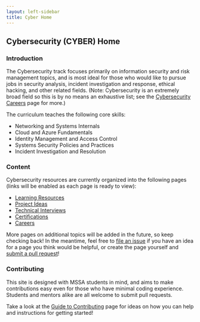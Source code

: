 ```yaml
---
layout: left-sidebar
title: Cyber Home
---
```


## Cybersecurity (CYBER) Home

### Introduction

The Cybersecurity track focuses primarily on information security and risk management topics, and is most ideal for those who would like to pursue jobs in security analysis, incident investigation and response, ethical hacking, and other related fields.  (Note: Cybersecurity is an extremely broad field so this is by no means an exhaustive list; see the [Cybersecurity Careers](https://mssablog.github.io/technical-skills/cyber/careers.html) page for more.)

The curriculum teaches the following core skills:

* Networking and Systems Internals
* Cloud and Azure Fundamentals
* Identity Management and Access Control
* Systems Security Policies and Practices
* Incident Investigation and Resolution

### Content

Cybersecurity resources are currently organized into the following pages (links will be enabled as each page is ready to view):

* [Learning Resources](https://mssablog.github.io/technical-skills/cyber/learning-resources.html)
* [Project Ideas](https://mssablog.github.io/technical-skills/cyber/project-ideas.html)
* [Technical Interviews](https://mssablog.github.io/technical-skills/cyber/technical-interviews.html)
* [Certifications](https://mssablog.github.io/technical-skills/cyber/certifications.html)
* [Careers](https://mssablog.github.io/technical-skills/cyber/careers.html)

More pages on additional topics will be added in the future, so keep checking back!  In the meantime, feel free to [file an issue](https://github.com/mssablog/mssablog.github.io/issues) if you have an idea for a page you think would be helpful, or create the page yourself and [submit a pull request](https://mssablog.github.io/contributing.html)!

### Contributing

This site is designed with MSSA students in mind, and aims to make contributions easy even for those who have minimal coding experience.  Students and mentors alike are all welcome to submit pull requests.

Take a look at the [Guide to Contributing](https://mssablog.github.io/contributing.html) page for ideas on how you can help and instructions for getting started!
